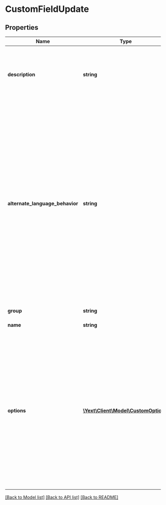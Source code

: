 # CustomFieldUpdate

## Properties
Name | Type | Description | Notes
------------ | ------------- | ------------- | -------------
**description** | **string** | The Custom Field&#39;s description which, if provided, will be shown as a tooltip next to the Custom Field in the Knowledge Manager. Providing a description is highly recommended when creating Apps. | [optional] 
**alternate_language_behavior** | **string** | Custom Field multi-language profile behavior, which is one of:  &#x60;PRIMARY_ONLY&#x60;: The Custom Field can only have a value set on its primary language profile.  &#x60;OVERRIDABLE&#x60;: The Custom Field can have a value set on any alternate language profiles, which will override the primary language profile value when the alternate language profile is requested. When requested, if a value is not set for an alternate language profile, the primary language profile value will be returned.  &#x60;LANGUAGE_SPECIFIC&#x60;: The Custom Field can have a value set on any alternate language profiles. When requested, if a value is not set for an alternate language profile, no value will be returned. | [optional] 
**group** | **string** | The Custom Field&#39;s group. | [optional] 
**name** | **string** | The Custom Field&#39;s name. | [optional] 
**options** | [**\Yext\Client\Model\CustomOption[]**](CustomOption.md) | Present if and only if &#x60;type&#x60; is &#x60;SINGLE_OPTION&#x60; or &#x60;MULTI_OPTION&#x60;.  List of options (key/value pairs) for the Custom Field.  Example: {   {      \&quot;key\&quot;: \&quot;2413\&quot;,     \&quot;value\&quot;: \&quot;Temporarily Closed\&quot;   },   {     \&quot;key\&quot;: \&quot;2414\&quot;,     \&quot;value\&quot;: \&quot;Coming Soon\&quot;   },   {     \&quot;key\&quot;: \&quot;2415\&quot;,     \&quot;value\&quot;: \&quot;Closed\&quot;   },   {     \&quot;key\&quot;: \&quot;2416\&quot;,     \&quot;value\&quot;: \&quot;Open\&quot;   } } | [optional] 

[[Back to Model list]](../README.md#documentation-for-models) [[Back to API list]](../README.md#documentation-for-api-endpoints) [[Back to README]](../README.md)


